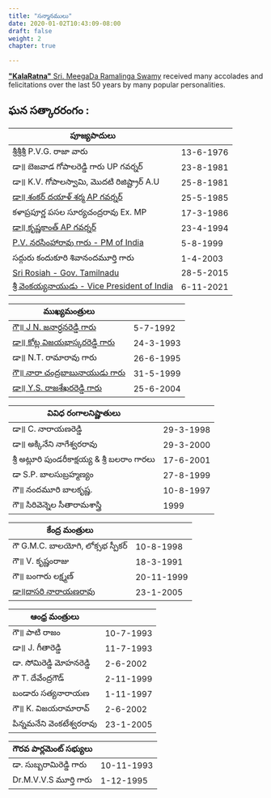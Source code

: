 ```yaml
---
title: "సన్మానములు"
date: 2020-01-02T10:43:09-08:00
draft: false
weight: 2
chapter: true

---
```


[**"KalaRatna"** Sri. MeegaDa Ramalinga Swamy](-home-meegada) received many accolades and felicitations over the last 50 years by many popular personalities. 

## ఘన సత్కారరంగం :


| **పూజ్యపాదులు**                       |           |
|-----------------------------|-----------|
| శ్రీశ్రీశ్రీ P.V.G. రాజా వారు            | 13-6-1976 |
| డా॥ బెజవాడ గోపాలరెడ్డి గారు UP గవర్నర్    | 23-8-1981 |
| డా॥ K.V. గోపాలస్వామి, మొదటి రిజిష్ట్రార్ A.U | 25-8-1981 |
| [డా॥ శంకర్ దయాళ్ శర్మ AP గవర్నర్](.-pres_sahankar_dayal_sarma)       | 25-5-1985 |
| కళాప్రపూర్ణ పసల సూర్యచంద్రరావు Ex. MP     | 17-3-1986 |
| [డా॥ కృష్ణకాంత్ AP గవర్నర్](.-vp_krishnakanth)             | 23-4-1994 |
| [P.V. నరసింహారావు గారు - PM of India](.-pm_05_08_1998)              | 5-8-1999  |
| సద్గురు కందుకూరి శివానందమూర్తి గారు          | 1-4-2003  |
| [Sri Rosiah - Gov. Tamilnadu](.-gov_rosiah_2015)          | 28-5-2015  |
| [శ్రీ వెంకయ్యనాయుడు - Vice President of India](.-vp_venkaiyah_naidu_2021)   | 6-11-2021  |

| **ముఖ్యమంత్రులు**                       |           |
|-----------------------------|-----------|
| [గౌ॥ J N. జనార్ధనరెడ్డి గారు](.-cm_njanrdhan_reddy_1992)           | 5-7-1992   |
| [డా॥ కోట్ల విజయభాస్కరరెడ్డి గారు](.-cm_kotla_vijayabhaskara_reddy_1982)           | 24-3-1993  |
| డా॥ N.T. రామారావు గారు             | 26-6-1995  |
| [గౌ॥ నారా చంద్రబాబునాయుడు గారు](.-cm_cbn_2016)            | 31-5-1999  |
| [డా॥ Y.S. రాజశేఖరరెడ్డి గారు](.-cm_ysr_2004)          | 25-6-2004  |

| **వివిధ రంగాలనిష్ణాతులు**                 |            |
|-----------------------------|-----------|
| డా॥ C. నారాయణరెడ్డి                | 29-3-1998  |
| డా॥ అక్కినేని నాగేశ్వరరావు              | 29-3-2000  |
| శ్రీ అట్లూరి పుండరీకాక్షయ్య & శ్రీ బలరాం గారలు    | 17-6-2001  |
| డా S.P. బాలసుబ్రహ్మణ్యం               | 27-8-1999  |
| గౌ॥ నందమూరి బాలకృష్ణ.               | 10-8-1997  |
| గౌ॥ సిరివెన్నెల సీతారామశాస్త్రి              | 1999  |

| **కేంద్ర మంత్రులు**                      |            |
|-----------------------------|-----------|
| గౌ G.M.C. బాలయోగి, లోక్సభ స్పీకర్      | 10-8-1998    |
| గౌ॥ V. కృష్ణంరాజు                  | 18-3-1991  |
| గౌ॥ బంగారు లక్ష్మణ్                  | 20-11-1999 |
| [డా॥దాసరి నారాయణరావు](./cm_ysr_2004)                | 23-1-2005  |

| **ఆంధ్ర మంత్రులు**                      |            |
|-----------------------------|-----------|
| గౌ॥ పాటి రాజం                    | 10-7-1993    |
| డా॥ J. గీతారెడ్డి                  | 11-7-1993    |
| డా. సోమిరెడ్డి మోహనరెడ్డి               | 2-6-2002     |
| గౌ T. దేవేంద్రగౌడ్                  | 2-11-1999    |
| బండారు సత్యనారాయణ                  | 1-11-1997    |
| గౌ॥ K. విజయరామారావ్               | 2-6-2002     |
| పిన్నమనేని వెంకటేశ్వరరావు               | 23-1-2005  |

| **గౌరవ పార్లమెంట్ సభ్యులు**                |            |
|-----------------------------|-----------|
| డా. సుబ్బరామిరెడ్డి గారు                | 10-11-1993   |
| Dr.M.V.V.S మూర్తి గారు            | 1-12-1995    |

